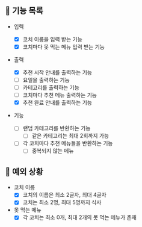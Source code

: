 ## 📄 기능 목록

- 입력

  - [x] 코치 이름을 입력 받는 기능
  - [x] 코치마다 못 먹는 메뉴 입력 받는 기능

- 출력

  - [x] 추천 시작 안내를 출력하는 기능
  - [ ] 요일을 출력하는 기능
  - [ ] 카테고리를 출력하는 기능
  - [ ] 코치마다 추천 메뉴 출력하는 기능
  - [x] 추천 완료 안내를 출력하는 기능

- 기능
  - [ ] 랜덤 카테고리를 반환하는 기능
    - [ ] 같은 카테고리는 최대 2회까지 가능
  - [ ] 각 코치마다 추천 메뉴들을 반환하는 기능
    - [ ] 중복되지 않는 메뉴

## 🎯 예외 상황

- 코치 이름
  - [x] 코치의 이름은 최소 2글자, 최대 4글자
  - [x] 코치는 최소 2명, 최대 5명까지 식사

- 못 먹는 메뉴
  - [x] 각 코치는 최소 0개, 최대 2개의 못 먹는 메뉴가 존재
